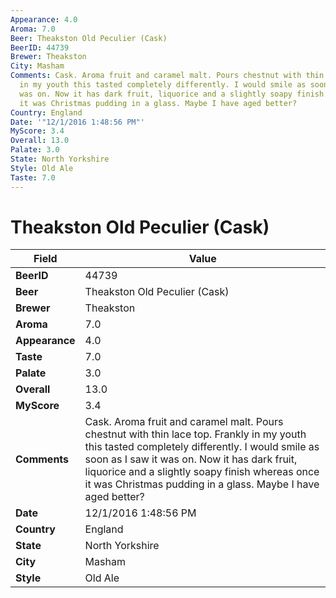 ```yaml
---
Appearance: 4.0
Aroma: 7.0
Beer: Theakston Old Peculier (Cask)
BeerID: 44739
Brewer: Theakston
City: Masham
Comments: Cask. Aroma fruit and caramel malt. Pours chestnut with thin lace top. Frankly
  in my youth this tasted completely differently. I would smile as soon as I saw it
  was on. Now it has dark fruit, liquorice and a slightly soapy finish whereas once
  it was Christmas pudding in a glass. Maybe I have aged better?
Country: England
Date: '"12/1/2016 1:48:56 PM"'
MyScore: 3.4
Overall: 13.0
Palate: 3.0
State: North Yorkshire
Style: Old Ale
Taste: 7.0
---
```


# Theakston Old Peculier (Cask)

| Field         | Value |
|---------------|-------|
| **BeerID** | 44739 |
| **Beer** | Theakston Old Peculier (Cask) |
| **Brewer** | Theakston |
| **Aroma** | 7.0 |
| **Appearance** | 4.0 |
| **Taste** | 7.0 |
| **Palate** | 3.0 |
| **Overall** | 13.0 |
| **MyScore** | 3.4 |
| **Comments** | Cask. Aroma fruit and caramel malt. Pours chestnut with thin lace top. Frankly in my youth this tasted completely differently. I would smile as soon as I saw it was on. Now it has dark fruit, liquorice and a slightly soapy finish whereas once it was Christmas pudding in a glass. Maybe I have aged better? |
| **Date** | 12/1/2016 1:48:56 PM |
| **Country** | England |
| **State** | North Yorkshire |
| **City** | Masham |
| **Style** | Old Ale |

